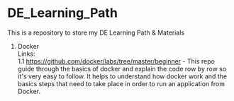 # DE_Learning_Path
This is a repository to store my DE Learning Path &amp; Materials

1. Docker  
Links:  
1.1 https://github.com/docker/labs/tree/master/beginner - This repo guide through the basics of docker and explain the code row by row so it's very easy to follow. It helps to understand how docker work and the basics steps that need to take place in order to run an application from Docker. 
